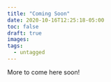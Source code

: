 ```yaml
---
title: "Coming Soon"
date: 2020-10-16T12:25:18-05:00
toc: false
draft: true
images:
tags: 
  - untagged
---
```

More to come here soon!
